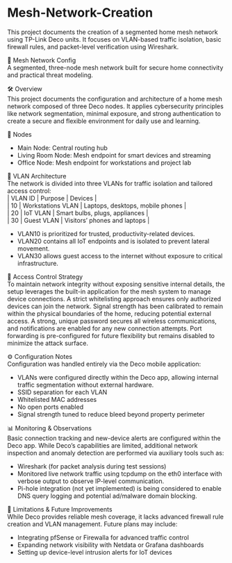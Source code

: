 # Mesh-Network-Creation
This project documents the creation of a segmented home mesh network using TP-Link Deco units. It focuses on VLAN-based traffic isolation, basic firewall rules, and packet-level verification using Wireshark.

📡 Mesh Network Config <br>
A segmented, three-node mesh network built for secure home connectivity and practical threat modeling.

🛠 Overview <br>
This project documents the configuration and architecture of a home mesh network composed of three Deco nodes. It applies cybersecurity principles like network segmentation, minimal exposure, and strong authentication to create a secure and flexible environment for daily use and learning.

🔗 Nodes <br>
- Main Node: Central routing hub
- Living Room Node: Mesh endpoint for smart devices and streaming
- Office Node: Mesh endpoint for workstations and project lab

🧱 VLAN Architecture <br>
The network is divided into three VLANs for traffic isolation and tailored access control: <br>
| VLAN ID | Purpose | Devices | <br>
| 10 | Workstations VLAN | Laptops, desktops, mobile phones | <br>
| 20 | IoT VLAN | Smart bulbs, plugs, appliances | <br>
| 30 | Guest VLAN | Visitors’ phones and laptops | <br>

- VLAN10 is prioritized for trusted, productivity-related devices.
- VLAN20 contains all IoT endpoints and is isolated to prevent lateral movement.
- VLAN30 allows guest access to the internet without exposure to critical infrastructure.

🔐 Access Control Strategy <br>
To maintain network integrity without exposing sensitive internal details, the setup leverages the built-in application for the mesh system to manage device connections. A strict whitelisting approach ensures only authorized devices can join the network. Signal strength has been calibrated to remain within the physical boundaries of the home, reducing potential external access. A strong, unique password secures all wireless communications, and notifications are enabled for any new connection attempts. Port forwarding is pre-configured for future flexibility but remains disabled to minimize the attack surface.

⚙️ Configuration Notes <br>
Configuration was handled entirely via the Deco mobile application:
- VLANs were configured directly within the Deco app, allowing internal traffic segmentation without external hardware.
- SSID separation for each VLAN
- Whitelisted MAC addresses
- No open ports enabled
- Signal strength tuned to reduce bleed beyond property perimeter

📊 Monitoring & Observations <br>
Basic connection tracking and new-device alerts are configured within the Deco app. While Deco’s capabilities are limited, additional network inspection and anomaly detection are performed via auxiliary tools such as:
- Wireshark (for packet analysis during test sessions)
- Monitored live network traffic using tcpdump on the eth0 interface with verbose output to observe IP-level communication.
- Pi-hole integration (not yet implemented) is being considered to enable DNS query logging and potential ad/malware domain blocking.

🌟 Limitations & Future Improvements <br>
While Deco provides reliable mesh coverage, it lacks advanced firewall rule creation and VLAN management. Future plans may include:
- Integrating pfSense or Firewalla for advanced traffic control
- Expanding network visibility with Netdata or Grafana dashboards
- Setting up device-level intrusion alerts for IoT devices
